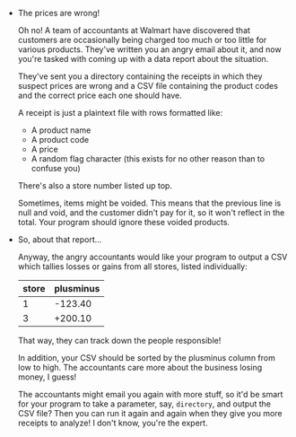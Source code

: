 * The prices are wrong!

  Oh no! A team of accountants at Walmart have discovered that customers are
  occasionally being charged too much or too little for various products.  They've
  written you an angry email about it, and now you're tasked with coming up with
  a data report about the situation.

  They've sent you a directory containing the receipts in which they suspect
  prices are wrong and a CSV file containing the product codes and the correct
  price each one should have.

  A receipt is just a plaintext file with rows formatted like:
  - A product name
  - A product code
  - A price
  - A random flag character (this exists for no other reason than to confuse you)

  There's also a store number listed up top.

  Sometimes, items might be voided.  This means that the previous line is null and
  void, and the customer didn't pay for it, so it won't reflect in the total.  Your
  program should ignore these voided products.

* So, about that report...

  Anyway, the angry accountants would like your program to output a
  CSV which tallies losses or gains from all stores, listed individually:

  | store | plusminus |
  |-------|-----------|
  |     1 |   -123.40 |
  |     3 |   +200.10 |

  That way, they can track down the people responsible!

  In addition, your CSV should be sorted by the plusminus column from low to
  high.  The accountants care more about the business losing money, I guess! 

  The accountants might email you again with more stuff, so it'd be smart for your
  program to take a parameter, say, `directory`, and output the CSV file?  Then you
  can run it again and again when they give you more receipts to analyze!  I don't
  know, you're the expert.
